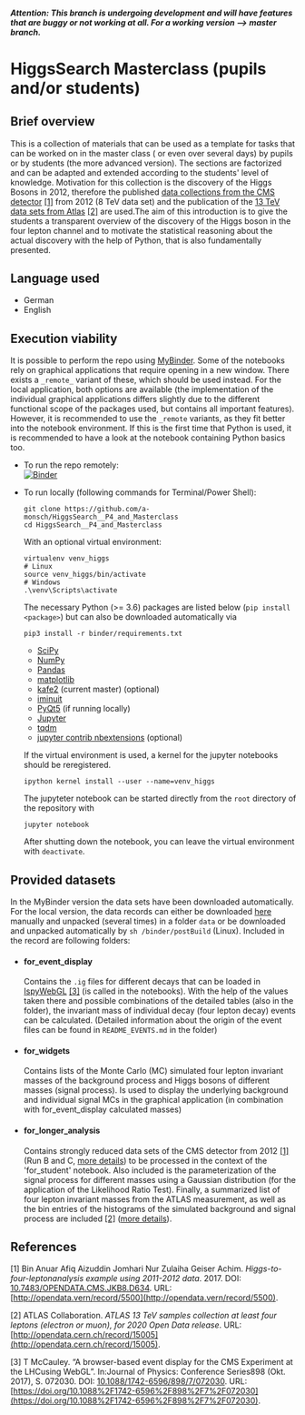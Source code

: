 ##### Attention: This branch is undergoing development and will have features that are buggy or not working at all. For a working version --> master branch.

# HiggsSearch Masterclass (pupils and/or students)

## Brief overview
This is a collection of materials that can be used as a template for
tasks that can be worked on in the master class ( or even over several
days) by pupils or by students (the more advanced version). The
sections are factorized and can be adapted and extended according to
the students' level of knowledge. Motivation for this collection is
the discovery of the Higgs Bosons in 2012, therefore the published
[data collections from the CMS detector](http://opendata.cern.ch/record/5500) [[1]](#1) 
from 2012 (8 TeV data set) and the publication of the 
[13 TeV data sets from Atlas](http://opendata.cern.ch/record/15005) [[2]](#2) 
are used.The aim of this introduction is to give the students a 
transparent overview of the discovery of the Higgs boson in the four 
lepton channel and to motivate the statistical reasoning about the 
actual discovery with the help of Python, that is also fundamentally 
presented.

## Language used
 - German
 - English

## Execution viability
It is possible to perform the repo using 
[MyBinder](www.mybinder.org). 
Some of the notebooks rely on graphical applications that require opening in a new window. 
There exists a `_remote_` variant of these, which should be used instead.
For the local application, both options are available (the implementation of the individual 
graphical applications differs slightly due to the different functional scope of the 
packages used, but contains all important features). However, it is recommended to use the 
`_remote` variants, as they fit better into the notebook environment. If this is the first 
time that Python is used, it is recommended to have a look at the notebook containing 
Python basics too.

* To run the repo remotely:   
  [![Binder](https://mybinder.org/badge_logo.svg)](https://mybinder.org/v2/gh/a-monsch/HiggsSearch__P4_and_Masterclass/dev-more-open-approach)

* To run locally (following commands for Terminal/Power Shell):

  ``` 
  git clone https://github.com/a-monsch/HiggsSearch__P4_and_Masterclass
  cd HiggsSearch__P4_and_Masterclass
  ```
  With an optional virtual environment:
  ```
  virtualenv venv_higgs
  # Linux
  source venv_higgs/bin/activate
  # Windows
  .\venv\Scripts\activate
  ```
  The necessary Python (>= 3.6) packages are listed below (`pip install <package>`) but can also be
  downloaded automatically via  
  ```
  pip3 install -r binder/requirements.txt
  ```
   - [SciPy](https://www.scipy.org/)
   - [NumPy](https://numpy.org/)
   - [Pandas](https://pandas.pydata.org/)
   - [matplotlib](https://matplotlib.org/)
   - [kafe2](https://github.com/dsavoiu/kafe2) (current master) (optional)
   - [iminuit](https://iminuit.readthedocs.io/en/latest/)
   - [PyQt5](https://www.riverbankcomputing.com/software/pyqt/intro) (if running locally)
   - [Jupyter](https://jupyter.org/)
   - [tqdm](https://github.com/tqdm/tqdm)
   - [jupyter contrib nbextensions](https://github.com/ipython-contrib/jupyter_contrib_nbextensions) (optional)

  If the virtual environment is used, a kernel for the jupyter notebooks 
  should be reregistered.

  ```
  ipython kernel install --user --name=venv_higgs
  ```

  The jupyteter notebook can be started directly from the `root` 
  directory of the repository with 
  ```
  jupyter notebook
  ```
  After shutting down the notebook, you can leave the virtual environment 
  with `deactivate`.

## Provided datasets
In the MyBinder version the data sets have been downloaded automatically. 
For the local version, the data records can either be downloaded 
[here](https://www.dropbox.com/sh/3j648sojeimjmfh/AACeBAPUZkvsr0gHXULloRSWa?dl=0) manually and unpacked (several times) in a folder `data` or be 
downloaded and unpacked automatically by `sh /binder/postBuild` (Linux). 
Included in the record are  following folders:
- #### for_event_display   
   Contains the `.ig` files for different decays that can be loaded in 
   [IspyWebGL](https://ispy-webgl.web.cern.ch/ispy-webgl/) [[3]](#3) (is called
   in the notebooks). With the help of the values taken there and 
   possible combinations of the detailed tables (also in the folder), 
   the invariant mass of individual decay (four lepton decay) events can 
   be calculated. (Detailed information about the origin of the event files 
   can be found in `README_EVENTS.md` in the folder)
- #### for_widgets
   Contains lists of the Monte Carlo (MC) simulated four lepton invariant 
   masses of the background process and Higgs bosons of different masses 
   (signal process). Is used to display the underlying background and 
   individual signal MCs in the graphical application (in combination with 
   for_event_display calculated masses)
- #### for_longer_analysis
   Contains strongly reduced data sets of the CMS detector from 2012 [[1]](#1) 
   (Run B and C, [more details](http://opendata.cern.ch/record/5500))
   to be processed in the context of the 'for_student' 
   notebook.  Also included is the parameterization of the signal 
   process for different masses using a Gaussian distribution 
   (for the application of the Likelihood Ratio Test). Finally, a 
   summarized list of four lepton invariant masses from the ATLAS 
   measurement, as well as the bin entries of the histograms of the 
   simulated background and signal process are included [[2]](#2)
   ([more details](http://opendata.cern.ch/record/15005)).
   

## References
<a id="1">[1]</a> 
Bin Anuar Afiq Aizuddin Jomhari Nur Zulaiha Geiser Achim. *Higgs-to-four-leptonanalysis example using 2011-2012 data*. 2017. DOI: [10.7483/OPENDATA.CMS.JKB8.D634](10.7483/OPENDATA.CMS.JKB8.D634). URL: [http://opendata.vern/record/5500](http://opendata.vern/record/5500).

<a id="2">[2]</a> 
ATLAS Collaboration. *ATLAS 13 TeV samples collection at least four leptons (electron or muon), for 2020 Open Data release*. URL: [http://opendata.cern.ch/record/15005](http://opendata.cern.ch/record/15005).

<a id="3">[3]</a> 
T McCauley. “A browser-based event display for the CMS Experiment at the LHCusing WebGL”. In:Journal of Physics: Conference Series898 (Okt. 2017), S. 072030. DOI: [10.1088/1742-6596/898/7/072030](10.1088/1742-6596/898/7/072030). URL: [https://doi.org/10.1088%2F1742-6596%2F898%2F7%2F072030](https://doi.org/10.1088%2F1742-6596%2F898%2F7%2F072030).  

